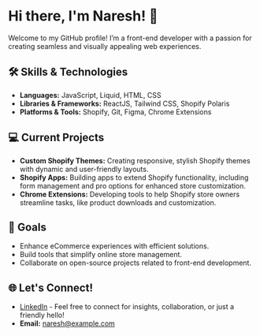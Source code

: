 
# Hi there, I'm Naresh! 👋

Welcome to my GitHub profile! I’m a front-end developer with a passion for creating seamless and visually appealing web experiences.

## 🛠 Skills & Technologies
- **Languages:** JavaScript, Liquid, HTML, CSS
- **Libraries & Frameworks:** ReactJS, Tailwind CSS, Shopify Polaris
- **Platforms & Tools:** Shopify, Git, Figma, Chrome Extensions

## 💻 Current Projects
- **Custom Shopify Themes:** Creating responsive, stylish Shopify themes with dynamic and user-friendly layouts.
- **Shopify Apps:** Building apps to extend Shopify functionality, including form management and pro options for enhanced store customization.
- **Chrome Extensions:** Developing tools to help Shopify store owners streamline tasks, like product downloads and customization.

## 🎯 Goals
- Enhance eCommerce experiences with efficient solutions.
- Build tools that simplify online store management.
- Collaborate on open-source projects related to front-end development.

## 🌐 Let's Connect!
- [LinkedIn](https://linkedin.com/in/naresh) - Feel free to connect for insights, collaboration, or just a friendly hello!
- **Email:** naresh@example.com
